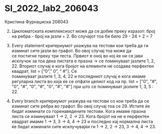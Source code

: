 # SI_2022_lab2_206043

Кристина Фурнаџиска 206043

2. Цикломатската комплексност може да се добие преку изразот: број на ребра - број на јазли + 2. Во случајот тоа би било
   29 - 24 + 2 = 7
   
3. Every statement критериумот укажува на тестови кои треба да ги изминат сите јазли во графот. Во овој случај тоа може да  
   се постигне преку три теста. Првиот е оној во кој ќе ни се јави исклучок за тоа дека листата е празна -> се поминуваат 
   јазлите 1, 2, 22. Вториот случај е кога бројот на елементи не создава перфектен квадрат, list = [“0”,” 0”, “ #”]. Се  
   поминуваат јазлите 1, 3, 4, 22 и последниот случај е кога имаме регуларна листа во која ќе се опфати целиот код на пр. 
   list = ["0", "#", "0", "#", "0", "#", "0", "#", "#"] при што се поминуваат јазлите 1, 3, 5 : 22.
   
4. Every branch критериумот укажува на тестови со кои треба да се изминат сите ребра во графот. Во овој случај тоа се 29. 
   Истите ќе бидат изминати со горенаведените тестови. Кога имаме празна листа се изминуваат 1 -> 2, 2 -> 23. Кога бројот на    не е перфектен квадрат имаме 1 -> 3, 3 -> 4, 4 -> 23 и последно кај нормална листа ќе бидат изминати сите исклучувајќи ги
   1 -> 2, 2 -> 23, 3 -> 4, 4 -> 23. 
